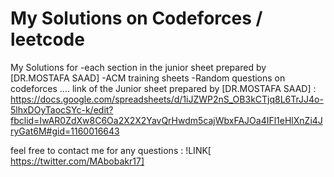 # My Solutions on Codeforces / leetcode

My Solutions for -each section in the junior sheet prepared by [DR.MOSTAFA SAAD] -ACM training sheets -Random questions on codeforces .... link of the Junior sheet prepared by [DR.MOSTAFA SAAD] : https://docs.google.com/spreadsheets/d/1iJZWP2nS_OB3kCTjq8L6TrJJ4o-5lhxDOyTaocSYc-k/edit?fbclid=IwAR0ZdXw8C6Oa2X2X2YavQrHwdm5cajWbxFAJOa4IFl1eHlXnZi4JryGat6M#gid=1160016643

feel free to contact me for any questions : !LINK[ https://twitter.com/MAbobakr17]


